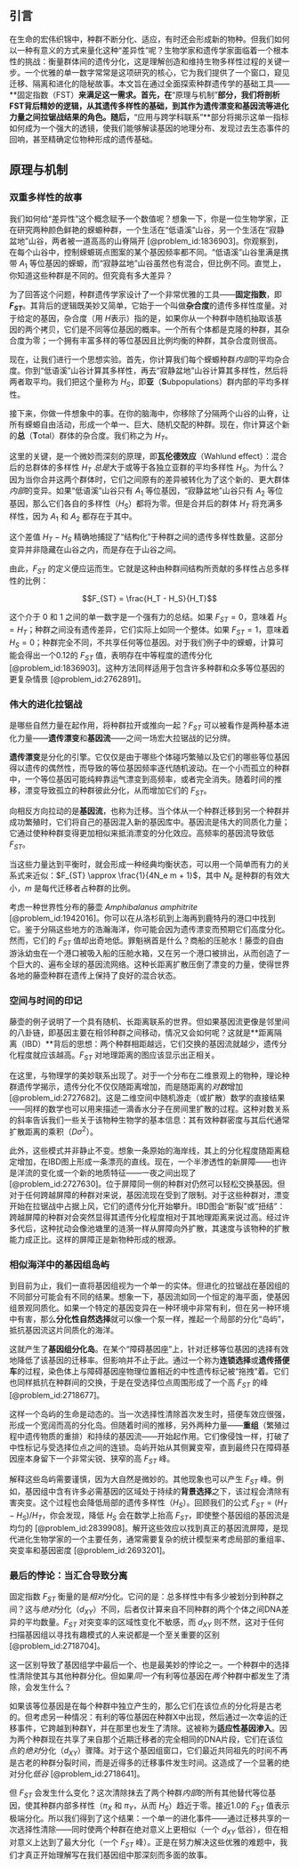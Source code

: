 ## 引言
在生命的宏伟织锦中，种群不断分化、适应，有时还会形成新的物种。但我们如何以一种有意义的方式来量化这种“差异性”呢？生物学家和遗传学家面临着一个根本性的挑战：衡量群体间的遗传分化，这是理解创造和维持生物多样性过程的关键一步。一个优雅的单一数字常常是这项研究的核心，它为我们提供了一个窗口，窥见迁移、隔离和进化的隐秘故事。本文旨在通过全面探索种群遗传学的基础工具——**固定指数（FST）**来满足这一需求。首先，在**“原理与机制”**部分，我们将剖析FST背后精妙的逻辑，从其遗传多样性的基础，到其作为遗传漂变和基因流等进化力量之间拉锯战结果的角色。随后，**“应用与跨学科联系”**部分将揭示这单一指标如何成为一个强大的透镜，使我们能够解读基因的地理分布、发现过去生态事件的回响，甚至精确定位物种形成的遗传基础。

## 原理与机制

### 双重多样性的故事

我们如何给“差异性”这个概念赋予一个数值呢？想象一下，你是一位生物学家，正在研究两种颜色鲜艳的蝾螈种群，一个生活在“低语溪”山谷，另一个生活在“寂静盆地”山谷，两者被一道高高的山脊隔开 [@problem_id:1836903]。你观察到，在每个山谷中，控制蝾螈斑点图案的某个基因频率都不同。“低语溪”山谷里满是携带 $A_1$ 等位基因的蝾螈，而“寂静盆地”山谷虽然也有混合，但比例不同。直觉上，你知道这些种群是不同的。但究竟有多大差异？

为了回答这个问题，种群遗传学家设计了一个非常优雅的工具——**固定指数**，即 **$F_{ST}$**。其背后的逻辑既美妙又简单，它始于一个叫做**杂合度**的遗传多样性度量。对于给定的基因，杂合度（用 $H$表示）指的是，如果你从一个种群中随机抽取该基因的两个拷贝，它们是不同等位基因的概率。一个所有个体都是克隆的种群，其杂合度为零；一个拥有丰富多样的等位基因且比例均衡的种群，其杂合度则很高。

现在，让我们进行一个思想实验。首先，你计算我们每个蝾螈种群*内部*的平均杂合度。你到“低语溪”山谷计算其多样性，再去“寂静盆地”山谷计算其多样性，然后将两者取平均。我们把这个量称为 $H_S$，即**亚**（**S**ubpopulations）群内部的平均多样性。

接下来，你做一件想象中的事。在你的脑海中，你移除了分隔两个山谷的山脊，让所有蝾螈自由活动，形成一个单一、巨大、随机交配的种群。现在，你计算这个新的**总**（**T**otal）群体的杂合度。我们称之为 $H_T$。

这里的关键，是一个微妙而深刻的原理，即**瓦伦德效应**（Wahlund effect）：混合后的总群体的多样性 $H_T$ *总是*大于或等于各独立亚群的平均多样性 $H_S$。为什么？因为当你合并这两个群体时，它们之间原有的差异被转化为了这个新的、更大群体*内部*的变异。如果“低语溪”山谷只有 $A_1$ 等位基因，“寂静盆地”山谷只有 $A_2$ 等位基因，那么它们各自的多样性（$H_S$）都将为零。但是合并后的群体 $H_T$ 将充满多样性，因为 $A_1$ 和 $A_2$ 都存在于其中。

这个差值 $H_T - H_S$ 精确地捕捉了“结构化”于种群之间的遗传多样性数量。这部分变异并非隐藏在山谷之内，而是存在于山谷之间。

由此，$F_{ST}$ 的定义便应运而生。它就是这种由种群间结构所贡献的多样性占总多样性的比例：

$$F_{ST} = \frac{H_T - H_S}{H_T}$$

这个介于 $0$ 和 $1$ 之间的单一数字是一个强有力的总结。如果 $F_{ST} = 0$，意味着 $H_S = H_T$；种群之间没有遗传差异，它们实际上如同一个整体。如果 $F_{ST} = 1$，意味着 $H_S = 0$；种群完全不同，不共享任何等位基因。对于我们例子中的蝾螈，计算可能会得出一个0.12的 $F_{ST}$ 值，表明存在中等程度的遗传分化 [@problem_id:1836903]。这种方法同样适用于包含许多种群和众多等位基因的更复杂情景 [@problem_id:2762891]。

### 伟大的进化拉锯战

是哪些自然力量在起作用，将种群拉开或推向一起？$F_{ST}$ 可以被看作是两种基本进化力量——**遗传漂变**和**基因流**——之间一场宏大拉锯战的记分牌。

**遗传漂变**是分化的引擎。它仅仅是由于哪些个体碰巧繁殖以及它们的哪些等位基因得以遗传的偶然性，而导致的等位基因频率逐代随机波动。在一个小而孤立的种群中，一个等位基因可能纯粹靠运气漂变到高频率，或者完全消失。随着时间的推移，漂变导致孤立的种群彼此分化，从而增加它们的 $F_{ST}$。

向相反方向拉动的是**基因流**，也称为迁移。当个体从一个种群迁移到另一个种群并成功繁殖时，它们将自己的基因混入新的基因库中。基因流是伟大的同质化力量；它通过使种种群变得更加相似来抵消漂变的分化效应。高频率的基因流导致低 $F_{ST}$。

当这些力量达到平衡时，就会形成一种经典均衡状态，可以用一个简单而有力的关系式来近似：$F_{ST} \approx \frac{1}{4N_e m + 1}$，其中 $N_e$ 是种群的有效大小，$m$ 是每代迁移者占种群的比例。

考虑一种世界性分布的藤壶 *Amphibalanus amphitrite* [@problem_id:1942016]。你可以在从洛杉矶到上海再到鹿特丹的港口中找到它。鉴于分隔这些地方的浩瀚海洋，你可能会因为遗传漂变而预期它们高度分化。然而，它们的 $F_{ST}$ 值却出奇地低。罪魁祸首是什么？商船的压舱水！藤壶的自由游泳幼虫在一个港口被吸入船的压舱水箱，又在另一个港口被排出，从而创造了一个巨大的、遍布全球的基因流网络。这种长距离扩散压倒了漂变的力量，使得世界各地的藤壶种群在遗传上保持了良好的混合状态。

### 空间与时间的印记

藤壶的例子说明了一个具有随机、长距离联系的世界。但如果基因流更像是邻里间的八卦链，即基因主要在相邻种群之间移动，情况又会如何呢？这就是**距离隔离（IBD）**背后的思想：两个种群相距越远，它们交换的基因流就越少，遗传分化程度就应该越高。$F_{ST}$ 对地理距离的图应该显示出正相关。

在这里，与物理学的美妙联系出现了。对于一个分布在二维景观上的物种，理论种群遗传学揭示，遗传分化不仅仅随距离增加，而是随距离的*对数*增加 [@problem_id:2727682]。这是二维空间中随机游走（或扩散）数学的直接结果——同样的数学也可以用来描述一滴香水分子在房间里扩散的过程。这种对数关系的斜率告诉我们一些关于该物种生物学的基本信息：其有效种群密度与其后代通常扩散距离的乘积（$D \sigma^2$）。

此外，这些模式并非静止不变。想象一条原始的海岸线，其上的分化程度随距离稳定增加，在IBD图上形成一条漂亮的直线。现在，一个半渗透性的新屏障——也许是洋流的变化或一个新的地质特征——一夜之间出现了 [@problem_id:2727630]。位于屏障同一侧的种群对仍然可以轻松交换基因。但对于任何跨越屏障的种群对来说，基因流现在受到了限制。对于这些种群对，漂变开始在拉锯战中占据上风，它们的遗传分化开始攀升。IBD图会“断裂”或“扭结”：跨越屏障的种群对会突然显得其遗传分化程度相对于其地理距离来说过高。经过许多代后，这种扰动会像池塘里的涟漪一样从屏障向外扩散，其速度与该物种的扩散能力成正比。这样的屏障正是新物种形成的根源。

### 相似海洋中的基因组岛屿

到目前为止，我们一直将基因组视为一个单一的实体。但进化的拉锯战在基因组的不同部分可能会有不同的结果。想象一下，基因流如同一个恒定的海平面，使基因组景观同质化。如果一个特定的基因变异在一种环境中非常有利，但在另一种环境中有害，那么**分化性自然选择**就可以像一个泵一样，推起一个局部的分化“岛屿”，抵抗基因流这片同质化的海洋。

这就产生了**基因组分化岛**。在某个“障碍基因座”上，针对迁移等位基因的选择有效地降低了该基因的迁移率。但影响并不止于此。通过一个称为**连锁选择**或**遗传搭便车**的过程，染色体上与障碍基因座物理位置相近的中性遗传标记被“拖拽”着。它们也同样抵抗在种群间的交换，于是在受选择位点周围形成了一个高 $F_{ST}$ 的峰 [@problem_id:2718677]。

这样一个岛屿的生命是动态的。当一次选择性清除首次发生时，搭便车效应很强，形成一个宽阔而高的分化岛。但随着时间的推移，另外两种力量——**重组**（繁殖过程中遗传物质的重排）和持续的基因流——开始起作用。它们像侵蚀一样，打破了中性标记与受选择位点之间的连锁。岛屿开始从其侧翼变窄，直到最终只在障碍基因座本身留下一个非常尖锐、狭窄的高 $F_{ST}$ 峰。

解释这些岛屿需要谨慎，因为大自然是微妙的。其他现象也可以产生 $F_{ST}$ 峰。例如，基因组中含有许多必需基因的区域处于持续的**背景选择**之下，该过程会清除有害突变。这个过程也会降低局部的遗传多样性（$H_S$）。回顾我们的公式 $F_{ST} = (H_T - H_S)/H_T$，你会发现，降低 $H_S$ 会在数学上抬高 $F_{ST}$，即使整个基因组的基因流是均匀的 [@problem_id:2839908]。解开这些效应以找到真正的基因流屏障，是现代进化生物学家的一个主要任务，通常需要复杂的统计模型来考虑局部的重组率、突变率和基因密度 [@problem_id:2693201]。

### 最后的悖论：当汇合导致分离

固定指数 $F_{ST}$ 衡量的是*相对*分化。它问的是：总多样性中有多少被划分到种群之间？这与*绝对*分化（$d_{XY}$）不同，后者仅计算来自不同种群的两个个体之间DNA差异的平均数量。$F_{ST}$ 对突变率的区域性变化不敏感，而 $d_{XY}$ 则不然，这对于任何扫描基因组以寻找有趣模式的人来说都是一个至关重要的区别 [@problem_id:2718704]。

这一区别导致了基因组学中最后一个、也是最美妙的悖论之一。一个种群中的选择性清除使其与其他种群分化。但如果*同一个*有利等位基因在*两个*种群中都发生了清除，会发生什么？

如果该等位基因是在每个种群中独立产生的，那么它们在该位点的分化将是古老的。但考虑另一种情况：有利的等位基因在种群X中出现，然后通过一次幸运的迁移事件，它跨越到种群Y，并在那里也发生了清除。这被称为**适应性基因渗入**。因为两个种群现在共享了来自那个近期迁移者的完全相同的DNA片段，它们在该位点的*绝对*分化（$d_{XY}$）骤降。对于这个基因组窗口，它们最近共同祖先的时间不再是古老的种群分裂时间，而是近得多的迁移事件发生时间。这造成了一个显著的绝对分化*低谷* [@problem_id:2718641]。

但 $F_{ST}$ 会发生什么变化？这次清除抹去了两个种群*内部*的所有其他替代等位基因，使其种群内部多样性（$\pi_X$ 和 $\pi_Y$，从而 $H_S$）趋近于零。接近1.0的 $F_{ST}$ 值表示极端分化。所以我们得到了这个结果：一个单一的进化事件——通过迁移共享的一次选择性清除——同时使两个种群在绝对意义上更相似（一个 $d_{XY}$ 低谷），但在相对意义上达到了最大分化（一个 $F_{ST}$ 峰）。正是在努力解决这些优雅的难题中，我们才真正开始理解写在我们基因组中那深刻而多面的故事。

